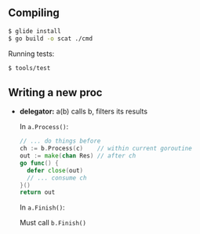 ## Compiling

```sh
$ glide install
$ go build -o scat ./cmd
```

Running tests:

```sh
$ tools/test
```

## Writing a new proc

* **delegator:** a(b) calls b, filters its results

	In `a.Process()`:
	
	```go
	// ... do things before
	ch := b.Process(c)    // within current goroutine
	out := make(chan Res) // after ch
	go func() {
	  defer close(out)
	  // ... consume ch
	}()
	return out
	```
	
	In `a.Finish()`:
	
	Must call `b.Finish()`

